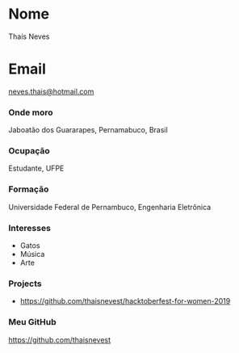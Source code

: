 # Nome
Thaís Neves

# Email
neves.thais@hotmail.com

### Onde moro
Jaboatão dos Guararapes, Pernamabuco, Brasil

### Ocupação
Estudante, UFPE 

### Formação
Universidade Federal de Pernambuco, Engenharia Eletrônica

### Interesses
- Gatos
- Música
- Arte

### Projects
- https://github.com/thaisnevest/hacktoberfest-for-women-2019

### Meu GitHub
https://github.com/thaisnevest